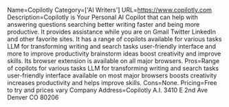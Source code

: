 Name=Copilotly
Category=['AI Writers']
URL=https://www.copilotly.com
Description=Copilotly is Your Personal AI Copilot that can help with answering questions searching better writing faster and being more productive. It provides assistance while you are on Gmail Twitter LinkedIn and other favorite sites. It has a range of copilots available for various tasks LLM for transforming writing and search tasks user-friendly interface and more to improve productivity brainstorm ideas boost creativity and improve skills. Its browser extension is available on all major browsers.
Pros=Range of copilots for various tasks LLM for transforming writing and search tasks user-friendly interface available on most major browsers boosts creativity increases productivity and helps improve skills.
Cons=None.
Pricing=Free to try and prices vary
Company Address=Copilotly A.I. 3410 E 2nd Ave Denver CO 80206
